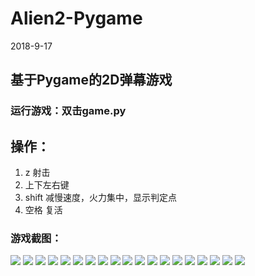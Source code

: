 # Alien2-Pygame
2018-9-17
## 基于Pygame的2D弹幕游戏
### 运行游戏：双击game.py
## 操作：
1. z 射击
2. 上下左右键
3. shift 减慢速度，火力集中，显示判定点
4. 空格 复活
### 游戏截图：
![](screenshots/1.png)
![](screenshots/2.png)
![](screenshots/3.png)
![](screenshots/4.png)
![](screenshots/5.png)
![](screenshots/6.png)
![](screenshots/7.png)
![](screenshots/8.png)
![](screenshots/9.png)
![](screenshots/10.png)
![](screenshots/11.png)
![](screenshots/12.png)
![](screenshots/13.png)
![](screenshots/14.png)
![](screenshots/15.png)
![](screenshots/16.png)
![](screenshots/17.png)
![](screenshots/18.png)
![](screenshots/19.png)

